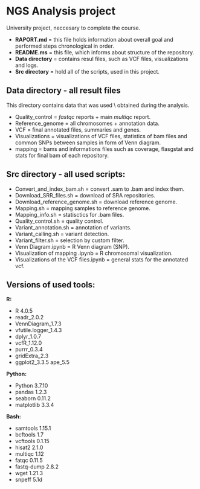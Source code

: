 # NGS Analysis project 
University project, neccesary to complete the course.

- **RAPORT.md**        = this file holds information about overall goal and performed steps chronological in order.
- **README.ms**        = this file, which informs about structure of the repository.
- **Data directory** = contains resul files, such as VCF files, visualizations and logs.
- **Src directory**    = hold all of the scripts, used in this project.

## **Data directory** - all result files
This directory contains data that was used \ obtained during the analysis. 

- Quality_control  = _fastqc_ reports + main _multiqc_ report.
- Reference_genome = all chromosomes + annotation data.
- VCF              = final annotated files, summaries and genes.
- Visualizations   = visualizations of VCF files, statistics of bam files and common SNPs between samples in form of Venn diagram. 
- mapping          = bams and informations files such as coverage, flasgstat and stats for final bam of each repository.


## **Src directory** - all used scripts:
- Convert_and_index_bam.sh                 = convert .sam to .bam and index them.
- Download_SRR_files.sh                    = download of SRA repositories.
- Download_reference_genome.sh             = download reference genome.
- Mapping.sh                               = mapping samples to reference genome.
- Mapping_info.sh                          = statisctics for .bam files.
- Quality_control.sh                       = quality control.
- Variant_annotation.sh                    = annotation of variants.
- Variant_calling.sh                       = variant detection.
- Variant_filter.sh                        = selection by custom filter.
- Venn Diagram.ipynb                       = R Venn diagram (SNP).
- Visualization of mapping .ipynb          = R chromosomal visualization.
- Visualizations of the VCF files.ipynb    = general stats for the annotated vcf.

## Versions of used tools:

**R:**
- R 4.0.5
- readr_2.0.2         
- VennDiagram_1.7.3   
- vfutile.logger_1.4.3
- dplyr_1.0.7 
- vcfR_1.12.0   
- purrr_0.3.4   
- gridExtra_2.3 
- ggplot2_3.3.5 ape_5.5   

**Python:**
- Python 3.7.10 
- pandas 1.2.3
- seaborn 0.11.2
- matplotlib 3.3.4

**Bash:**
- samtools 1.15.1
- bcftools 1.7
- vcftools 0.1.15
- hisat2 2.1.0
- multiqc 1.12
- fatqc 0.11.5
- fastq-dump 2.8.2
- wget 1.21.3
- snpeff 5.1d
